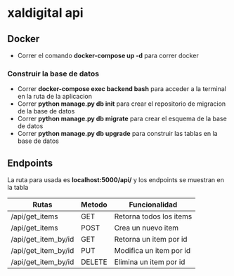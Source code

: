 # xaldigital api

## Docker
- Correr el comando **docker-compose up -d** para correr docker
### Construir la base de datos 
   - Correr **docker-compose exec backend bash** para acceder a la terminal en la ruta de la aplicacion
   - Correr **python manage.py db init** para crear el repositorio de migracion de la base de datos
   - Correr **python manage.py db migrate** para crear el esquema de la base de datos
   - Correr **python manage.py db upgrade** para construir las tablas en la base de datos

## Endpoints

La ruta para usada es **localhost:5000/api/** y los endpoints se muestran en la tabla

Rutas           | Metodo        |Funcionalidad            |
--------------- | ------------- | ----------------------- | 
/api/get_items  | GET           | Retorna todos los items |
/api/get_items  | POST          | Crea un nuevo item      |
/api/get_item_by/id| GET           | Retorna un item por id  |
/api/get_item_by/id| PUT           | Modifica un item por id |
/api/get_item_by/id| DELETE        | Elimina un item por id  |